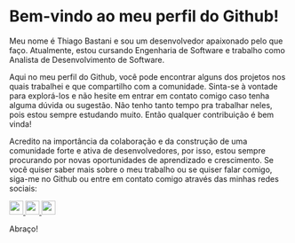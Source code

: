 
# Bem-vindo ao meu perfil do Github!

Meu nome é Thiago Bastani e sou um desenvolvedor apaixonado pelo que faço. Atualmente, estou cursando Engenharia de Software e trabalho como Analista de Desenvolvimento de Software.

Aqui no meu perfil do Github, você pode encontrar alguns dos projetos nos quais trabalhei e que compartilho com a comunidade. Sinta-se à vontade para explorá-los e não hesite em entrar em contato comigo caso tenha alguma dúvida ou sugestão. Não tenho tanto tempo pra trabalhar neles, pois estou sempre estudando muito. Então qualquer contribuição é bem vinda! 


Acredito na importância da colaboração e da construção de uma comunidade forte e ativa de desenvolvedores, por isso, estou sempre procurando por novas oportunidades de aprendizado e crescimento.
Se você quiser saber mais sobre o meu trabalho ou se quiser falar comigo, siga-me no Github ou entre em contato comigo através das minhas redes sociais:


<a href="https://www.linkedin.com/in/thiago-bastani-b841821a6/">
  <img src="https://www.linkedin.com/favicon.ico" width="25" height="25">
</a>
<a href="https://www.facebook.com/thiago.bastani.58">
  <img src="https://www.facebook.com/images/fb_icon_325x325.png" width="25" height="25">
</a>
<a href="https://www.instagram.com/thiago.bastani/">
  <img src="https://www.instagram.com/static/images/ico/favicon.ico/36b3ee2d91ed.ico" width="25" height="25">
</a>


Abraço!
